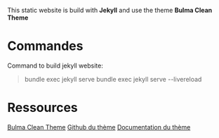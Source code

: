 This static website is build with **Jekyll** and use the theme **Bulma Clean Theme**

# Commandes

Command to build jekyll website:
> bundle exec jekyll serve
> bundle exec jekyll serve --livereload

# Ressources
[Bulma Clean Theme](https://jamstackthemes.dev/theme/bulma-clean-theme/)
[Github du thème](https://github.com/chrisrhymes/bulma-clean-themeb)
[Documentation du thème](https://www.csrhymes.com/bulma-clean-theme/docs/) 